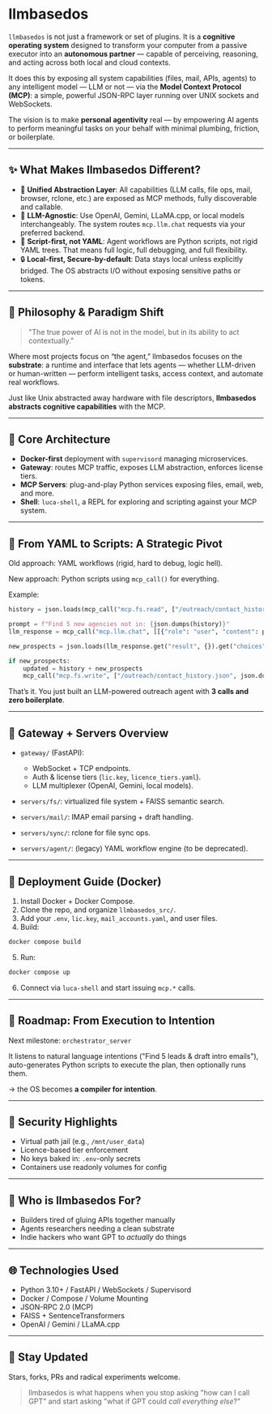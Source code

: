 # llmbasedos

`llmbasedos` is not just a framework or set of plugins. It is a **cognitive operating system** designed to transform your computer from a passive executor into an **autonomous partner** — capable of perceiving, reasoning, and acting across both local and cloud contexts.

It does this by exposing all system capabilities (files, mail, APIs, agents) to any intelligent model — LLM or not — via the **Model Context Protocol (MCP)**: a simple, powerful JSON-RPC layer running over UNIX sockets and WebSockets.

The vision is to make **personal agentivity** real — by empowering AI agents to perform meaningful tasks on your behalf with minimal plumbing, friction, or boilerplate.

---

## ✨ What Makes llmbasedos Different?

* 🔌 **Unified Abstraction Layer**: All capabilities (LLM calls, file ops, mail, browser, rclone, etc.) are exposed as MCP methods, fully discoverable and callable.
* 🧠 **LLM-Agnostic**: Use OpenAI, Gemini, LLaMA.cpp, or local models interchangeably. The system routes `mcp.llm.chat` requests via your preferred backend.
* 🧰 **Script-first, not YAML**: Agent workflows are Python scripts, not rigid YAML trees. That means full logic, full debugging, and full flexibility.
* 🔒 **Local-first, Secure-by-default**: Data stays local unless explicitly bridged. The OS abstracts I/O without exposing sensitive paths or tokens.

---

## 🧠 Philosophy & Paradigm Shift

> "The true power of AI is not in the model, but in its ability to act contextually."

Where most projects focus on “the agent,” llmbasedos focuses on the **substrate**: a runtime and interface that lets agents — whether LLM-driven or human-written — perform intelligent tasks, access context, and automate real workflows.

Just like Unix abstracted away hardware with file descriptors, **llmbasedos abstracts cognitive capabilities** with the MCP.

---

## 🚀 Core Architecture

* **Docker-first** deployment with `supervisord` managing microservices.
* **Gateway**: routes MCP traffic, exposes LLM abstraction, enforces license tiers.
* **MCP Servers**: plug-and-play Python services exposing files, email, web, and more.
* **Shell**: `luca-shell`, a REPL for exploring and scripting against your MCP system.

---

## 🔁 From YAML to Scripts: A Strategic Pivot

Old approach: YAML workflows (rigid, hard to debug, logic hell).

New approach: Python scripts using `mcp_call()` for everything.

Example:

```python
history = json.loads(mcp_call("mcp.fs.read", ["/outreach/contact_history.json"]).get("result", {}).get("content", "[]"))

prompt = f"Find 5 new agencies not in: {json.dumps(history)}"
llm_response = mcp_call("mcp.llm.chat", [[{"role": "user", "content": prompt}], {"model": "gemini-1.5-pro"}])

new_prospects = json.loads(llm_response.get("result", {}).get("choices", [{}])[0].get("message", {}).get("content", "[]"))

if new_prospects:
    updated = history + new_prospects
    mcp_call("mcp.fs.write", ["/outreach/contact_history.json", json.dumps(updated, indent=2), "text"])
```

That’s it. You just built an LLM-powered outreach agent with **3 calls and zero boilerplate**.

---

## 🧱 Gateway + Servers Overview

* `gateway/` (FastAPI):

  * WebSocket + TCP endpoints.
  * Auth & license tiers (`lic.key`, `licence_tiers.yaml`).
  * LLM multiplexer (OpenAI, Gemini, local models).
* `servers/fs/`: virtualized file system + FAISS semantic search.
* `servers/mail/`: IMAP email parsing + draft handling.
* `servers/sync/`: rclone for file sync ops.
* `servers/agent/`: (legacy) YAML workflow engine (to be deprecated).

---

## 🔧 Deployment Guide (Docker)

1. Install Docker + Docker Compose.
2. Clone the repo, and organize `llmbasedos_src/`.
3. Add your `.env`, `lic.key`, `mail_accounts.yaml`, and user files.
4. Build:

```bash
docker compose build
```

5. Run:

```bash
docker compose up
```

6. Connect via `luca-shell` and start issuing `mcp.*` calls.

---

## 🧬 Roadmap: From Execution to Intention

Next milestone: `orchestrator_server`

It listens to natural language intentions ("Find 5 leads & draft intro emails"), auto-generates Python scripts to execute the plan, then optionally runs them.

→ the OS becomes **a compiler for intention**.

---

## 🔐 Security Highlights

* Virtual path jail (e.g., `/mnt/user_data`)
* Licence-based tier enforcement
* No keys baked in: `.env`-only secrets
* Containers use readonly volumes for config

---

## 🧠 Who is llmbasedos For?

* Builders tired of gluing APIs together manually
* Agents researchers needing a clean substrate
* Indie hackers who want GPT to *actually* do things

---

## 🌐 Technologies Used

* Python 3.10+ / FastAPI / WebSockets / Supervisord
* Docker / Compose / Volume Mounting
* JSON-RPC 2.0 (MCP)
* FAISS + SentenceTransformers
* OpenAI / Gemini / LLaMA.cpp

---

## 🧭 Stay Updated

Stars, forks, PRs and radical experiments welcome.

> llmbasedos is what happens when you stop asking "how can I call GPT" and start asking "what if GPT could *call everything else*?"
